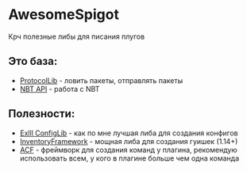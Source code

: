 # AwesomeSpigot
Крч полезные либы для писания плугов
## Это база:
- [ProtocolLib](https://www.spigotmc.org/resources/protocollib.1997/) - ловить пакеты, отправлять пакеты
- [NBT API](https://www.spigotmc.org/resources/nbt-api.7939/) - работа с NBT

## Полезности:
- [Exlll ConfigLib](https://github.com/Exlll/ConfigLib) - как по мне лучшая либа для создания конфигов
- [InventoryFramework](https://github.com/stefvanschie/IF/) - мощная либа для создания гуишек (1.14+)
- [ACF](https://github.com/aikar/commands) - фреймворк для создания команд у плагина, рекомендую использовать всем, у кого в плагине больше чем одна команда
